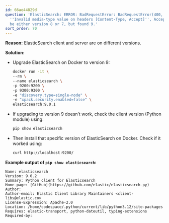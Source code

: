 ```yaml
---
id: 66ae44829d
question: 'ElasticSearch: ERROR: BadRequestError: BadRequestError(400, ''media_type_header_exception'',
  ''Invalid media-type value on headers [Content-Type, Accept]'', Accept version must
  be either version 8 or 7, but found 9.'
sort_order: 70
---
```


**Reason:** ElasticSearch client and server are on different versions.

**Solution:**

- Upgrade ElasticSearch on Docker to version 9:

  ```bash
  docker run -it \
  --rm \
  --name elasticsearch \
  -p 9200:9200 \
  -p 9300:9300 \
  -e "discovery.type=single-node" \
  -e "xpack.security.enabled=false" \
  elasticsearch:9.0.1
  ```

- If upgrading to version 9 doesn’t work, check the client version (Python module) using:
  
  ```bash
  pip show elasticsearch
  ```
  
- Then install that specific version of ElasticSearch on Docker. Check if it worked using:
  
  ```bash
  curl http://localhost:9200/
  ```
  
**Example output of `pip show elasticsearch`:**

```
Name: elasticsearch
Version: 9.0.2
Summary: Python client for Elasticsearch
Home-page: [GitHub](https://github.com/elastic/elasticsearch-py)
Author:
Author-email: Elastic Client Library Maintainers <client-libs@elastic.co>
License-Expression: Apache-2.0
Location: /home/codespace/.python/current/lib/python3.12/site-packages
Requires: elastic-transport, python-dateutil, typing-extensions
Required-by:
```